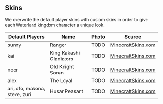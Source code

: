 Skins
-----

We overwrite the default player skins with custom skins in order to give each Waterland kingdom character a unique look.

| Default Players | Name | Photo | Source |
|-----------------|------|-------|--------|
| sunny | Ranger | TODO | [MinecraftSkins.com](https://www.minecraftskins.com/skin/21475850/ranger/) |
| kai | King Kakashi Gladiators | TODO | [MinecraftSkins.com](https://www.minecraftskins.com/skin/22016097/king-kakashi--gladiators-/) |
| noor | Old Knight Soren | TODO | [MinecraftSkins.com](https://www.minecraftskins.com/skin/21772889/old-knight-soren/) |
| alex | The Loyal | TODO | [MinecraftSkins.com](https://www.minecraftskins.com/skin/21808285/the-loyal/) |
| ari, efe, makena, steve, zuri | Husar Peasant | TODO | [MinecraftSkins.com](https://www.minecraftskins.com/skin/21989236/husar-peasant/) |
